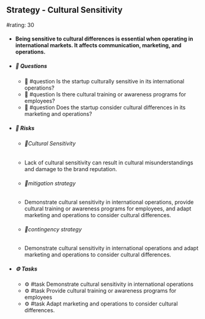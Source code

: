 ## Strategy - Cultural Sensitivity
#rating: 30
- #### Being sensitive to cultural differences is essential when operating in international markets. It affects communication, marketing, and operations.
- ##### 💭 Questions
  - 💭 #question Is the startup culturally sensitive in its international operations?
  - 💭 #question Is there cultural training or awareness programs for employees?
  - 💭 #question Does the startup consider cultural differences in its marketing and operations?
- ##### 🚨 Risks
  - ###### 🚨Cultural Sensitivity
  - Lack of cultural sensitivity can result in cultural misunderstandings and damage to the brand reputation.
  - ###### 🚨mitigation strategy
  - Demonstrate cultural sensitivity in international operations, provide cultural training or awareness programs for employees, and adapt marketing and operations to consider cultural differences.
  - ###### 🚨contingency strategy
  - Demonstrate cultural sensitivity in international operations and adapt marketing and operations to consider cultural differences.
- ##### ⚙️ Tasks
  - ⚙️ #task Demonstrate cultural sensitivity in international operations
  - ⚙️ #task  Provide cultural training or awareness programs for employees
  - ⚙️ #task  Adapt marketing and operations to consider cultural differences.


